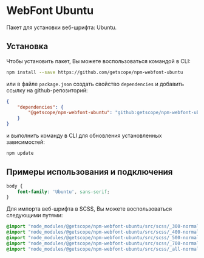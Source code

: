 # WebFont Ubuntu

Пакет для установки веб-шрифта: Ubuntu.

## Установка

Чтобы установить пакет, Вы можете воспользоваться командой в CLI:

```bash 
npm install --save https://github.com/getscope/npm-webfont-ubuntu
```

или в файле `package.json` создать свойство `dependencies` и добавить ссылку на github-репозиторий:

```json 
{
    "dependencies": {
        "@getscope/npm-webfont-ubuntu": "github:getscope/npm-webfont-ubuntu"
    }
}
```

и выполнить команду в CLI для обновления установленных зависимостей:

```bash 
npm update
```

## Примеры использования и подключения

```css 
body {
    font-family: 'Ubuntu', sans-serif;
}
```

Для импорта веб-шрифта в SCSS, Вы можете воспользоваться следующими путями:

```scss 
@import "node_modules/@getscope/npm-webfont-ubuntu/src/scss/_300-normal.scss";
@import "node_modules/@getscope/npm-webfont-ubuntu/src/scss/_400-normal.scss";
@import "node_modules/@getscope/npm-webfont-ubuntu/src/scss/_500-normal.scss";
@import "node_modules/@getscope/npm-webfont-ubuntu/src/scss/_700-normal.scss";
@import "node_modules/@getscope/npm-webfont-ubuntu/src/scss/_all-normal.scss";
```
